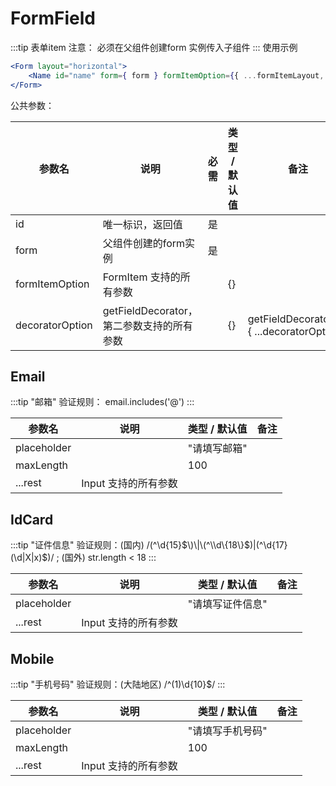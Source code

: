 # FormField

:::tip 表单item
注意： 必须在父组件创建form 实例传入子组件
:::
使用示例
```jsx 
<Form layout="horizontal">
    <Name id="name" form={ form } formItemOption={{ ...formItemLayout, required: true }} />
</Form>
```

公共参数：

| 参数名             | 说明                            | 必需 | 类型 / 默认值 | 备注                                                    |
|-----------------|-------------------------------|----|----------|-------------------------------------------------------|
| id              | 唯一标识，返回值                      | 是  |          |                                                       |
| form            | 父组件创建的form实例                  | 是  |          |                                                       |
| formItemOption  | FormItem 支持的所有参数              |    | \{\}     |                                                       |
| decoratorOption | getFieldDecorator，第二参数支持的所有参数 |    | \{\}     | getFieldDecorator\(id, \{     \.\.\.decoratorOption\} |

## Email
:::tip  "邮箱"
验证规则： email\.includes\('@'\) 
:::



| 参数名                         | 说明            | 类型 / 默认值 | 备注  |
|-----------------------------|---------------|----------|-----|
| placeholder                 |               | "请填写邮箱"  |     |
| maxLength                   |               | 100      |     |
| ...rest                  | Input 支持的所有参数 |          |     |


## IdCard
:::tip "证件信息"
验证规则：(国内) /\(^\\d\{15\}$\)\|\(^\\d\{18\}$\)\|\(^\\d\{17\}\(\\d\|X\|x\)$\)/ ; (国外) str\.length < 18 
:::

| 参数名                                                                 | 说明            | 类型 / 默认值  | 备注    |
|---------------------------------------------------------------------|---------------|-----------|-------|
| placeholder                                                         |               | "请填写证件信息" |       |
| ...rest                                                          | Input 支持的所有参数 |           |       |

## Mobile
:::tip "手机号码"
验证规则：(大陆地区) /^\(1\)\\d\{10\}$/ 
:::

| 参数名                     | 说明            | 类型 / 默认值  | 备注 |
|-------------------------|---------------|-----------|----|
| placeholder             |               | "请填写手机号码" |    |
| maxLength               |               | 100       |    |
| ...rest              | Input 支持的所有参数 |           |    |


